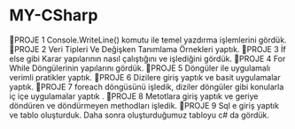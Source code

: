 # MY-CSharp
📍PROJE 1 Console.WriteLine() komutu ile temel yazdırma işlemlerini gördük.
📍PROJE 2 Veri Tipleri Ve Değişken Tanımlama Örnekleri yaptık.
📍PROJE 3 İf else gibi Karar yapılarının nasıl çalıştığını ve işlediğini gördük.
📍PROJE 4 For While Döngülerinin yapılarını gördük.
📍PROJE 5 Döngüler ile uygulamalı verimli pratikler yaptık.
📍PROJE 6 Dizilere giriş yaptık ve basit uygulamalar yaptık.
📍PROJE 7 foreach döngüsünü işledik, diziler döngüler gibi konularla iç içe uygulamalar yaptık .
📍PROJE 8 Metotlara giriş yaptık ve geriye döndüren ve döndürmeyen methodları işledik.
📍PROJE 9 Sql e giriş yaptık ve tablo oluşturduk. Daha sonra oluşturduğumuz tabloyu c# da gördük.
